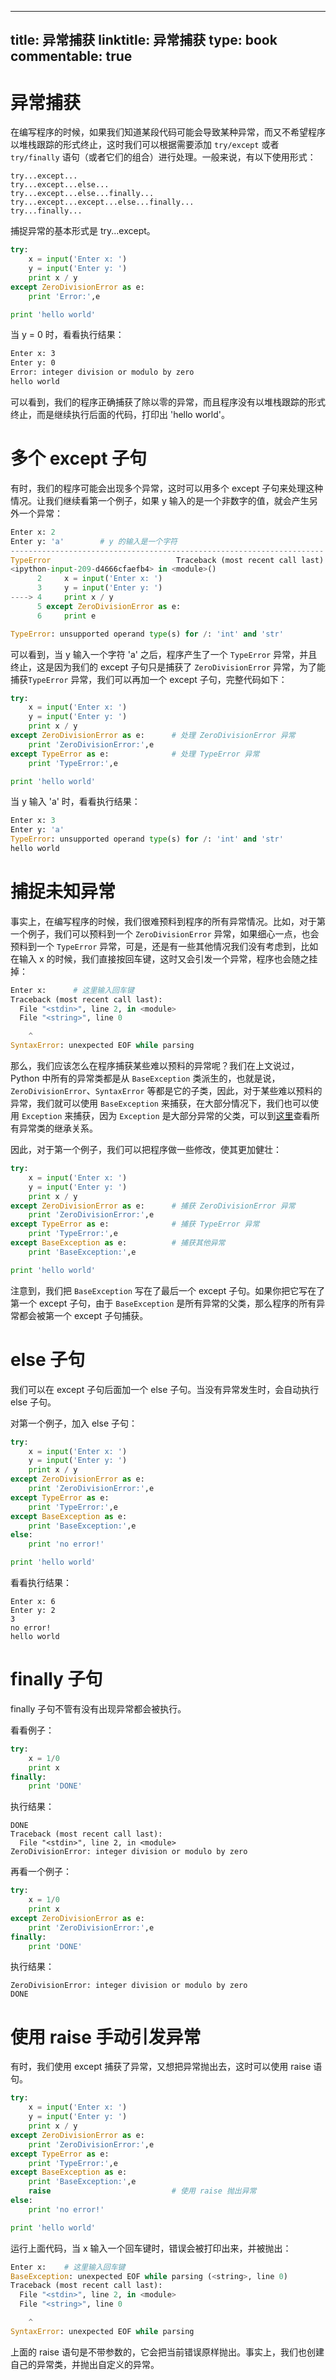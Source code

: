 
---
title: 异常捕获
linktitle: 异常捕获
type: book
commentable: true
---

# 异常捕获

在编写程序的时候，如果我们知道某段代码可能会导致某种异常，而又不希望程序以堆栈跟踪的形式终止，这时我们可以根据需要添加 `try/except` 或者 `try/finally` 语句（或者它们的组合）进行处理。一般来说，有以下使用形式：

```
try...except...
try...except...else...
try...except...else...finally...
try...except...except...else...finally...
try...finally...
```

捕捉异常的基本形式是 try...except。

```py
try:
    x = input('Enter x: ')
    y = input('Enter y: ')
    print x / y
except ZeroDivisionError as e:
    print 'Error:',e

print 'hello world'
```

当 y = 0 时，看看执行结果：

```sh
Enter x: 3
Enter y: 0
Error: integer division or modulo by zero
hello world
```

可以看到，我们的程序正确捕获了除以零的异常，而且程序没有以堆栈跟踪的形式终止，而是继续执行后面的代码，打印出 'hello world'。

# 多个 except 子句

有时，我们的程序可能会出现多个异常，这时可以用多个 except 子句来处理这种情况。让我们继续看第一个例子，如果 y 输入的是一个非数字的值，就会产生另外一个异常：

```python
Enter x: 2
Enter y: 'a'        # y 的输入是一个字符
----------------------------------------------------------------------
TypeError                            Traceback (most recent call last)
<ipython-input-209-d4666cfaefb4> in <module>()
      2     x = input('Enter x: ')
      3     y = input('Enter y: ')
----> 4     print x / y
      5 except ZeroDivisionError as e:
      6     print e

TypeError: unsupported operand type(s) for /: 'int' and 'str'
```

可以看到，当 y 输入一个字符 'a' 之后，程序产生了一个 `TypeError` 异常，并且终止，这是因为我们的 except 子句只是捕获了 `ZeroDivisionError` 异常，为了能捕获`TypeError` 异常，我们可以再加一个 except 子句，完整代码如下：

```python
try:
    x = input('Enter x: ')
    y = input('Enter y: ')
    print x / y
except ZeroDivisionError as e:      # 处理 ZeroDivisionError 异常
    print 'ZeroDivisionError:',e
except TypeError as e:              # 处理 TypeError 异常
    print 'TypeError:',e

print 'hello world'
```

当 y 输入 'a' 时，看看执行结果：

```python
Enter x: 3
Enter y: 'a'
TypeError: unsupported operand type(s) for /: 'int' and 'str'
hello world
```

# 捕捉未知异常

事实上，在编写程序的时候，我们很难预料到程序的所有异常情况。比如，对于第一个例子，我们可以预料到一个 `ZeroDivisionError` 异常，如果细心一点，也会预料到一个 `TypeError` 异常，可是，还是有一些其他情况我们没有考虑到，比如在输入 x 的时候，我们直接按回车键，这时又会引发一个异常，程序也会随之挂掉：

```python
Enter x:      # 这里输入回车键
Traceback (most recent call last):
  File "<stdin>", line 2, in <module>
  File "<string>", line 0

    ^
SyntaxError: unexpected EOF while parsing
```

那么，我们应该怎么在程序捕获某些难以预料的异常呢？我们在上文说过，Python 中所有的异常类都是从 `BaseException` 类派生的，也就是说，`ZeroDivisionError`、`SyntaxError` 等都是它的子类，因此，对于某些难以预料的异常，我们就可以使用 `BaseException` 来捕获，在大部分情况下，我们也可以使用 `Exception` 来捕获，因为 `Exception` 是大部分异常的父类，可以到[这里](https://docs.python.org/2/library/exceptions.html#exception-hierarchy)查看所有异常类的继承关系。

因此，对于第一个例子，我们可以把程序做一些修改，使其更加健壮：

```python
try:
    x = input('Enter x: ')
    y = input('Enter y: ')
    print x / y
except ZeroDivisionError as e:      # 捕获 ZeroDivisionError 异常
    print 'ZeroDivisionError:',e
except TypeError as e:              # 捕获 TypeError 异常
    print 'TypeError:',e
except BaseException as e:          # 捕获其他异常
    print 'BaseException:',e

print 'hello world'
```

注意到，我们把 `BaseException` 写在了最后一个 except 子句。如果你把它写在了第一个 except 子句，由于 `BaseException` 是所有异常的父类，那么程序的所有异常都会被第一个 except 子句捕获。

# else 子句

我们可以在 except 子句后面加一个 else 子句。当没有异常发生时，会自动执行 else 子句。

对第一个例子，加入 else 子句：

```python
try:
    x = input('Enter x: ')
    y = input('Enter y: ')
    print x / y
except ZeroDivisionError as e:
    print 'ZeroDivisionError:',e
except TypeError as e:
    print 'TypeError:',e
except BaseException as e:
    print 'BaseException:',e
else:
    print 'no error!'

print 'hello world'
```

看看执行结果：

```
Enter x: 6
Enter y: 2
3
no error!
hello world
```

# finally 子句

finally 子句不管有没有出现异常都会被执行。

看看例子：

```python
try:
    x = 1/0
    print x
finally:
    print 'DONE'
```

执行结果：

```
DONE
Traceback (most recent call last):
  File "<stdin>", line 2, in <module>
ZeroDivisionError: integer division or modulo by zero
```

再看一个例子：

```python
try:
    x = 1/0
    print x
except ZeroDivisionError as e:
    print 'ZeroDivisionError:',e
finally:
    print 'DONE'
```

执行结果：

```
ZeroDivisionError: integer division or modulo by zero
DONE
```

# 使用 raise 手动引发异常

有时，我们使用 except 捕获了异常，又想把异常抛出去，这时可以使用 raise 语句。

```python
try:
    x = input('Enter x: ')
    y = input('Enter y: ')
    print x / y
except ZeroDivisionError as e:
    print 'ZeroDivisionError:',e
except TypeError as e:
    print 'TypeError:',e
except BaseException as e:
    print 'BaseException:',e
    raise                           # 使用 raise 抛出异常
else:
    print 'no error!'

print 'hello world'
```

运行上面代码，当 x 输入一个回车键时，错误会被打印出来，并被抛出：

```python
Enter x:    # 这里输入回车键
BaseException: unexpected EOF while parsing (<string>, line 0)
Traceback (most recent call last):
  File "<stdin>", line 2, in <module>
  File "<string>", line 0

    ^
SyntaxError: unexpected EOF while parsing
```

上面的 raise 语句是不带参数的，它会把当前错误原样抛出。事实上，我们也创建自己的异常类，并抛出自定义的异常。

    